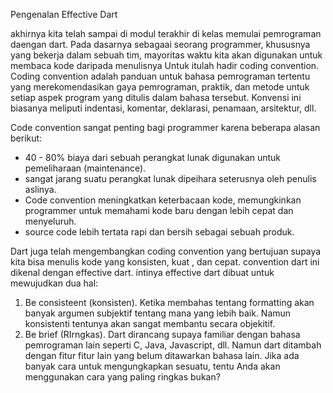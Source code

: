 Pengenalan Effective Dart

akhirnya kita telah sampai di modul terakhir di kelas memulai pemrograman daengan dart.
Pada dasarnya sebagaai seorang programmer, khususnya yang bekerja dalam sebuah tim, mayoritas waktu kita akan digunakan untuk membaca kode daripada menulisnya
Untuk itulah hadir coding convention.
Coding convention adalah panduan untuk bahasa pemrograman tertentu yang merekomendasikan gaya pemrograman, praktik, dan metode 
untuk setiap aspek program yang ditulis dalam bahasa tersebut. 
Konvensi ini biasanya meliputi indentasi, komentar, deklarasi, penamaan, arsitektur, dll.

Code convention sangat penting bagi programmer karena beberapa alasan berikut:
- 40 - 80% biaya dari sebuah perangkat lunak digunakan untuk pemeliharaan (maintenance).
- sangat jarang suatu perangkat lunak dipeihara seterusnya oleh penulis aslinya.
- Code convention meningkatkan keterbacaan kode, memungkinkan programmer untuk 
  memahami kode baru dengan lebih cepat dan menyeluruh.
- source code lebih tertata rapi dan bersih sebagai sebuah produk.

Dart juga telah mengembangkan coding convention yang bertujuan supaya kita bisa menulis kode yang konsisten, kuat , dan cepat. 
convention dart ini dikenal dengan effective dart. intinya effective dart dibuat untuk mewujudkan dua hal:

1. Be consisteent (konsisten). Ketika membahas tentang formatting akan banyak argumen subjektif tentang mana yang lebih baik.
    Namun konsistenti tentunya akan sangat membantu secara objekitif.
2. Be brief (RIrngkas). Dart dirancang supaya familiar dengan bahasa pemrograman lain seperti C, Java, Javascript, dll.
    Namun dart ditambah dengan fitur fitur lain yang belum ditawarkan bahasa lain. 
    Jika ada banyak cara untuk mengungkapkan sesuatu, tentu Anda akan menggunakan cara yang paling ringkas bukan?